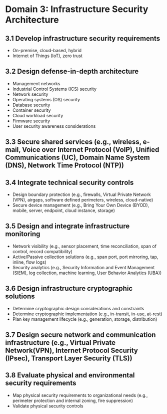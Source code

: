 # Domain 3: Infrastructure Security Architecture

## 3.1 Develop infrastructure security requirements
- On-premise, cloud-based, hybrid
- Internet of Things (IoT), zero trust

## 3.2 Design defense-in-depth architecture 
- Management networks
- Industrial Control Systems (ICS) security
- Network security
- Operating systems (OS) security
- Database security
- Container security
- Cloud workload security
- Firmware security
- User security awareness considerations

## 3.3 Secure shared services (e.g., wireless, e-mail, Voice over Internet Protocol (VoIP), Unified Communications (UC), Domain Name System (DNS), Network Time Protocol (NTP)) 

## 3.4 Integrate technical security controls
- Design boundary protection (e.g., firewalls, Virtual Private Network (VPN), airgaps, software defined perimeters, wireless, cloud-native)
- Secure device management (e.g., Bring Your Own Device (BYOD), mobile, server, endpoint, cloud instance, storage)

## 3.5 Design and integrate infrastructure monitoring
- Network visibility (e.g., sensor placement, time reconciliation, span of control, record compatibility)
- Active/Passive collection solutions (e.g., span port, port mirroring, tap, inline, flow logs)
- Security analytics (e.g., Security Information and Event Management (SIEM), log collection, machine learning, User Behavior Analytics (UBA))

## 3.6 Design infrastructure cryptographic solutions
- Determine cryptographic design considerations and constraints
- Determine cryptographic implementation (e.g., in-transit, in-use, at-rest)
- Plan key management lifecycle (e.g., generation, storage, distribution)

## 3.7 Design secure network and communication infrastructure (e.g., Virtual Private Network(VPN), Internet Protocol Security (IPsec), Transport Layer Security (TLS))

## 3.8 Evaluate physical and environmental security requirements
- Map physical security requirements to organizational needs (e.g., perimeter protection and internal zoning, fire suppression)
- Validate physical security controls